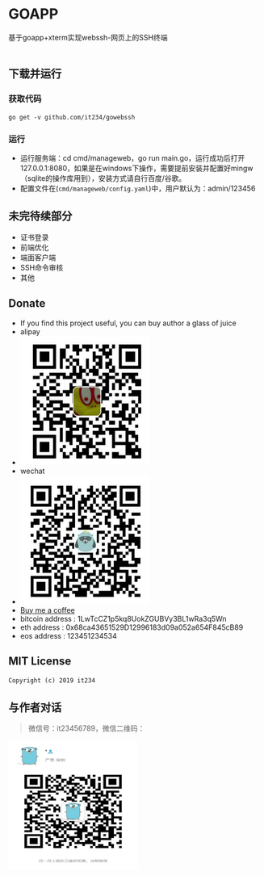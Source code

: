 <h1>GOAPP</h1>

<div>
 基于goapp+xterm实现webssh-网页上的SSH终端 <br/>
</div>
<br/>

## 下载并运行

### 获取代码

```
go get -v github.com/it234/gowebssh
```

### 运行

- 运行服务端：cd cmd/manageweb，go run main.go，运行成功后打开 127.0.0.1:8080，如果是在windows下操作，需要提前安装并配置好mingw（sqlite的操作库用到），安装方式请自行百度/谷歌。
- 配置文件在(`cmd/manageweb/config.yaml`)中，用户默认为：admin/123456


## 未完待续部分

- 证书登录 
- 前端优化
- 端面客户端
- SSH命令审核
- 其他

## Donate

- If you find this project useful, you can buy author a glass of juice 
- alipay
- <img src="./img/alipay.jpg" width="256" height="256" />
- wechat
- <img src="./img/wxpay.jpg" width="256" height="256" />
- [Buy me a coffee](https://www.buymeacoffee.com/it234)
- bitcoin address : 1LwTcCZ1p5kq8UokZGUBVy3BL1wRa3q5Wn
- eth address : 0x68ca43651529D12996183d09a052a654F845cB89
- eos address : 123451234534


## MIT License

    Copyright (c) 2019 it234

## 与作者对话

> 微信号：it23456789，微信二维码：

<img src="./wechat.jpeg" width="256" height="256" />




